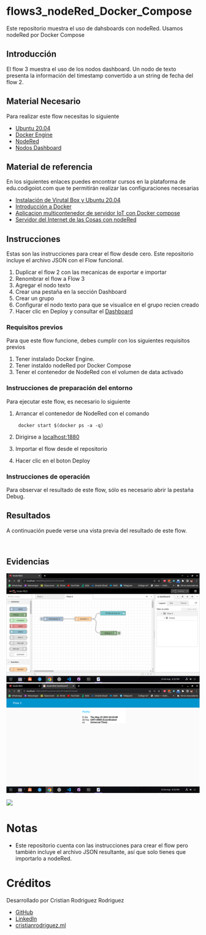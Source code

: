 # flows3_nodeRed_Docker_Compose
Este repositorio muestra el uso de dahsboards con nodeRed. Usamos nodeRed por Docker Compose

## Introducción

El flow 3 muestra el uso de los nodos dashboard. Un nodo de texto presenta la información del timestamp convertido a un string de fecha del flow 2.

## Material Necesario

Para realizar este flow necesitas lo siguiente

- [Ubuntu 20.04](https://releases.ubuntu.com/20.04/)
- [Docker Engine](https://docs.docker.com/engine/install/ubuntu/#install-using-the-convenience-script)
- [NodeRed](https://nodered.org/docs/getting-started/local)
- [Nodos Dashboard](https://flows.nodered.org/node/node-red-dashboard)

## Material de referencia

En los siguientes enlaces puedes encontrar cursos en la plataforma de edu.codigoiot.com que te permitirán realizar las configuraciones necesarias

- [Instalación de Virutal Box y Ubuntu 20.04](https://edu.codigoiot.com/course/view.php?id=812)
- [Introducción a Docker](https://edu.codigoiot.com/course/view.php?id=996)
- [Aplicacion multicontenedor de servidor IoT con Docker compose](https://edu.codigoiot.com/mod/lesson/view.php?id=3889&pageid=3804&startlastseen=no)
- [Servidor del Internet de las Cosas con nodeRed](https://edu.codigoiot.com/course/view.php?id=997)


## Instrucciones

Estas son las instrucciones para crear el flow desde cero. Este repositorio incluye el archivo JSON con el Flow funcional.

1. Duplicar el flow 2 con las mecanicas de exportar e importar
2. Renombrar el flow a Flow 3
3. Agregar el nodo texto
4. Crear una pestaña en la sección Dashboard
5. Crear un grupo
6. Configurar el nodo texto para que se visualice en el grupo recien creado
7. Hacer clic en Deploy y consultar el [Dashboard](http://localhost:1880/ui)

### Requisitos previos

Para que este flow funcione, debes cumplir con los siguientes requisitos previos
1. Tener instalado Docker Engine.
2. Tener instaldo nodeRed por Docker Compose
3. Tener el contenedor de NodeRed con el volumen de data activado

### Instrucciones de preparación del entorno

Para ejecutar este flow, es necesario lo siguiente
1. Arrancar el contenedor de NodeRed con el comando
        
        docker start $(docker ps -a -q)

2. Dirigirse a [localhost:1880](localhost:1880)
3. Importar el flow desde el repositorio
4. Hacer clic en el boton Deploy

### Instrucciones de operación

Para observar el resultado de este flow, sólo es necesario abrir la pestaña Debug.

## Resultados

A continuación puede verse una vista previa del resultado de este flow.

![]()

## Evidencias

![](./img/IMG1.png)
![](./img/IMG2.png)

![](https://github.com/hugoescalpelo/flow3-nodeRed-Docker-Compose/blob/main/imagenes/Screenshot%20from%202023-05-24%2020-42-30.png)

# Notas
- Este repositorio cuenta con las instrucciones para crear el flow pero también incluye el archivo JSON resultante, así que solo tienes que importarlo a nodeRed.

# Créditos

Desarrollado por Cristian Rodriguez Rodriguez
- [GitHub](https://github.com/CristianRdz/)
- [LinkedIn](https://www.linkedin.com/in/cristianrodriguezrodriguez/)
- [cristianrodriguez.ml](http://cristianrodriguez.ml/)
